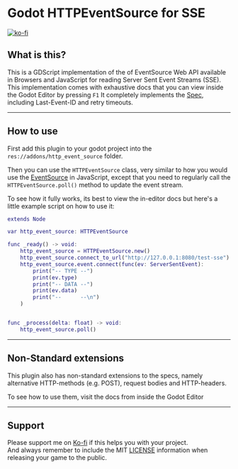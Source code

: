 # Godot HTTPEventSource for SSE
[![ko-fi](https://ko-fi.com/img/githubbutton_sm.svg)](https://ko-fi.com/Z8Z7AO1BI)
## What is this?

This is a GDScript implementation of the of EventSource Web API available in Browsers and JavaScript for reading Server Sent Event Streams (SSE).
This implementation comes with exhaustive docs that you can view inside the Godot Editor by pressing `F1`
It completely implements the [Spec](https://html.spec.whatwg.org/multipage/server-sent-events.html),  including Last-Event-ID and retry timeouts.

---
## How to use

First add this plugin to your godot project into the `res://addons/http_event_source` folder.

Then you can use the `HTTPEventSource` class, very similar to how you would use the [EventSource](https://developer.mozilla.org/en-US/docs/Web/API/EventSource) in JavaScript, except that you need to regularly call the `HTTPEventSource.poll()` method to update the event stream.

To see how it fully works, its best to view the in-editor docs but here's a little example script on how to use it:

```gd
extends Node

var http_event_source: HTTPEventSource

func _ready() -> void:
	http_event_source = HTTPEventSource.new()
	http_event_source.connect_to_url("http://127.0.0.1:8080/test-sse")
	http_event_source.event.connect(func(ev: ServerSentEvent):
		print("-- TYPE --")
		print(ev.type)
		print("-- DATA --")
		print(ev.data)
		print("--      --\n")
	)


func _process(delta: float) -> void:
	http_event_source.poll()

```
---
## Non-Standard extensions

This plugin also has non-standard extensions to the specs, namely alternative HTTP-methods (e.g. POST), request bodies and HTTP-headers.

To see how to use them, visit the docs from inside the Godot Editor

---

## Support

Please support me on [Ko-fi](https://ko-fi.com/Z8Z7AO1BI) if this helps you with your project.  
And always remember to include the MIT [LICENSE](LICENSE) information when releasing your game to the public.
